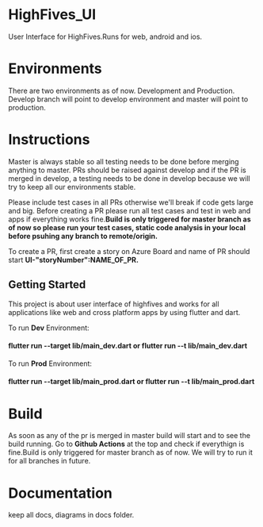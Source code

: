 # HighFives_UI

User Interface for HighFives.Runs for web, android and ios.

# Environments 
There are two environments as of now. Development and Production. Develop branch will point to develop environment and master will point to production.

# Instructions
Master is always stable so all testing needs to be done before merging anything to master. PRs should be raised against develop and if the PR is merged in develop, a testing needs to be done in develop because we will try to keep all our environments stable.

Please include test cases in all PRs otherwise we'll break if code gets large and big. Before creating a PR please run all test cases and test in web and apps if everything works fine.**Build is only triggered for master branch as of now so please run your test cases, static code analysis in your local before psuhing any branch to remote/origin.**

To create a PR, first create a story on Azure Board and name of PR should start **UI-"storyNumber":NAME_OF_PR.**

## Getting Started

This project is about user interface of highfives and works for all applications like web and cross platform apps by using flutter and dart.

To run **Dev** Environment:
  #### flutter run --target lib/main_dev.dart or flutter run --t lib/main_dev.dart

To run **Prod** Environment:
  #### flutter run --target lib/main_prod.dart or flutter run --t lib/main_prod.dart
  
  
 # Build
 
As soon as any of the pr is merged in master build will start and to see the build running. Go to **Github Actions** at the top and check if everythign is fine.Build is only triggered for master branch as of now. We will try to run it for all branches in future.
 
# Documentation

keep all docs, diagrams in docs folder.
